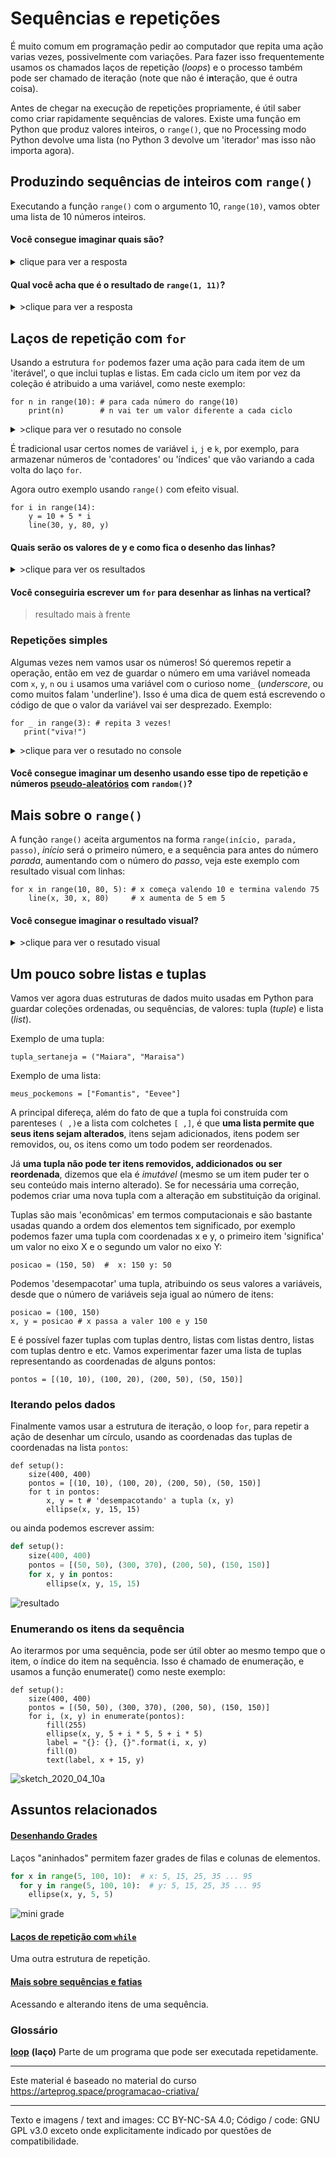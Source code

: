 # Sequências e repetições

É muito comum em programação pedir ao computador que repita uma ação varias vezes, possivelmente com variações. Para fazer isso frequentemente usamos os chamados laços de repetição (*loops*) e o processo também pode ser chamado de iteração (note que não é i**n**teração, que é outra coisa).

Antes de chegar na execução de repetições propriamente, é útil saber como criar rapidamente sequências de valores. Existe uma função em Python que produz valores inteiros, o `range()`, que no Processing modo Python devolve uma lista (no Python 3 devolve um 'iterador' mas isso não importa agora).

## Produzindo sequências de inteiros com `range()`

Executando a função `range()` com o argumento 10, `range(10)`, vamos obter uma lista de 10 números inteiros.

#### Você consegue imaginar quais são?
<details>
  <summary>clique para ver a resposta</summary>
  
`[0, 1, 2, 3, 4, 5, 6, 7, 8, 9]`
</details>

#### Qual você acha que é o resultado de `range(1, 11)`?
<details>
  <summary>>clique para ver a resposta</summary>
  
`[1, 2, 3, 4, 5, 6, 7, 8, 9, 10]`

Podemos usar `range(parada)` ou `range(inicio, parada)`, o número início está incluso, o número de parada não é incluso.
</details>


## Laços de repetição com `for`

Usando a estrutura `for` podemos fazer uma ação para cada item de um 'iterável', o que inclui tuplas e listas. Em cada ciclo um item por vez da coleção é atribuido a uma variável, como neste exemplo:

```pyde
for n in range(10): # para cada número do range(10) 
    print(n)        # n vai ter um valor diferente a cada ciclo
```
<details>
  <summary>>clique para ver o resutado no console</summary>

```
0
1
2
3
4
5
6
7
7
9
```
</details>

É tradicional usar certos nomes de variável `i`, `j` e `k`, por exemplo, para armazenar números de 'contadores' ou 'índices' que vão variando a cada volta do laço `for`.

Agora outro exemplo usando `range()` com efeito visual.
```pyde
for i in range(14):
    y = 10 + 5 * i
    line(30, y, 80, y)
```

#### Quais serão os valores de y e como fica o desenho das linhas?
<details>
  <summary>>clique para ver os resultados</summary>

![linhas paralelas](https://raw.githubusercontent.com/villares/material-aulas/master/Processing-Python/assets/lines.png)
```
i: 0   y: 10 # início
i: 1   y: 15 # 10 + 5 * 1
i: 2   y: 20
i: 3   y: 25
...
i: 13  y: 75 # final
```
</details>

#### Você conseguiria escrever um `for` para desenhar as linhas na vertical?

> resultado mais à frente

### Repetições simples

Algumas vezes nem vamos usar os números! Só queremos repetir a operação, então em vez de guardar o número em uma variável nomeada com `x`, `y`, `n` ou `i` usamos uma variável com o curioso nome`_` (*underscore*, ou como muitos falam 'underline'). Isso é uma dica de quem está escrevendo o código de que o valor da variável vai ser desprezado. Exemplo:

```pyde
for _ in range(3): # repita 3 vezes!
   print("viva!")
```   

<details>
  <summary>>clique para ver o resutado no console</summary>

```
viva!
viva!
viva!
```
</details>

#### Você consegue imaginar um desenho usando esse tipo de repetição e números [pseudo-aleatórios](https://github.com/villares/material-aulas/blob/master/Processing-Python/numeros-aleatorios_py.md) com `random()`?

## Mais sobre o `range()`

A função `range()` aceita argumentos na forma `range(início, parada, passo)`, *início* será o primeiro número, e a sequência para antes do número *parada*, aumentando com o número do *passo*, veja este exemplo com resultado visual com linhas:

```pyde
for x in range(10, 80, 5): # x começa valendo 10 e termina valendo 75
    line(x, 30, x, 80)     # x aumenta de 5 em 5
```

#### Você consegue imaginar o resultado visual?
<details>
  <summary>>clique para ver o resutado visual</summary>

![verticais](https://raw.githubusercontent.com/villares/material-aulas/master/Processing-Python/assets/mini-verticais.png)
</details>

## Um pouco sobre listas e tuplas

Vamos ver agora duas estruturas de dados muito usadas em Python para guardar coleções ordenadas, ou sequências, de valores: tupla (*tuple*) e lista (*list*).

Exemplo de uma tupla:

`tupla_sertaneja = ("Maiara", "Maraisa")`

Exemplo de uma lista:

`meus_pockemons = ["Fomantis", "Eevee"]`

A principal difereça, além do fato de que a tupla foi construída com parenteses `( ,)`e a lista com colchetes `[ ,]`, é que **uma lista permite que seus itens sejam alterados**, itens sejam adicionados, itens podem ser removidos, ou, os itens como um todo podem ser reordenados.

Já **uma tupla não pode ter itens removidos, addicionados ou ser reordenada**, dizemos que ela é *imutável* (mesmo se um item puder ter o seu conteúdo mais interno alterado). Se for necessária uma correção, podemos criar uma nova tupla com a alteração em substituição da original.

Tuplas são mais 'econômicas' em termos computacionais e são bastante usadas quando a ordem dos elementos tem significado, por exemplo podemos fazer uma tupla com coordenadas x e y, o primeiro item 'significa' um valor no eixo X e o segundo um valor no eixo Y:

```pyde
posicao = (150, 50)  #  x: 150 y: 50
```

Podemos 'desempacotar' uma tupla, atribuindo os seus valores a variáveis, desde que o número de variáveis seja igual ao número de itens:

```pyde
posicao = (100, 150) 
x, y = posicao # x passa a valer 100 e y 150
```

E é possível fazer tuplas com tuplas dentro, listas com listas dentro, listas com tuplas dentro e etc. Vamos experimentar fazer uma lista de tuplas representando as coordenadas de alguns pontos:

```pyde
pontos = [(10, 10), (100, 20), (200, 50), (50, 150)]
```

### Iterando pelos dados

Finalmente vamos usar a estrutura de iteração, o loop `for`, para repetir a ação de desenhar um círculo, usando as coordenadas das tuplas de coordenadas na lista `pontos`:

```pyde
def setup():
    size(400, 400)
    pontos = [(10, 10), (100, 20), (200, 50), (50, 150)]
    for t in pontos:
        x, y = t # 'desempacotando' a tupla (x, y)
        ellipse(x, y, 15, 15)
```

ou ainda podemos escrever assim:

```python
def setup():
    size(400, 400)
    pontos = [(50, 50), (300, 370), (200, 50), (150, 150)]
    for x, y in pontos:
        ellipse(x, y, 15, 15)
```

![resultado](https://i.imgur.com/TL0BBId.png)


### Enumerando os itens da sequência

Ao iterarmos por uma sequência, pode ser útil obter ao mesmo tempo que o item, o índice do item na sequência.
Isso é chamado de enumeração, e usamos a função enumerate() como neste exemplo:

```pyde
def setup():
    size(400, 400)
    pontos = [(50, 50), (300, 370), (200, 50), (150, 150)]
    for i, (x, y) in enumerate(pontos):
        fill(255)
        ellipse(x, y, 5 + i * 5, 5 + i * 5)
        label = "{}: {}, {}".format(i, x, y)
        fill(0)
        text(label, x + 15, y)
```
![sketch_2020_04_10a](https://abav.lugaralgum.com/sketch-a-day/2020/sketch_2020_04_10a/enumerate.png)

## Assuntos relacionados

#### [Desenhando Grades](https://github.com/villares/material-aulas/blob/master/Processing-Python/grades.md)

Laços "aninhados" permitem fazer grades de filas e colunas de elementos.

```python
for x in range(5, 100, 10):  # x: 5, 15, 25, 35 ... 95
  for y in range(5, 100, 10):  # y: 5, 15, 25, 35 ... 95
    ellipse(x, y, 5, 5) 
```
![mini grade](https://raw.githubusercontent.com/villares/material-aulas/master/Processing-Python/assets/mini-grid.png)

#### [Laços de repetição com `while`](https://github.com/villares/material-aulas/blob/master/Processing-Python/while.md) 

Uma outra estrutura de repetição.

#### [Mais sobre sequências e fatias](https://github.com/villares/material-aulas/blob/master/Processing-Python/mais_sequencias.md)

Acessando e alterando itens de uma sequência.

### Glossário

[**loop**](https://penseallen.github.io/PensePython2e/04-caso-interface.html#termo:loop) **(laço)** Parte de um programa que pode ser executada repetidamente.

---
Este material é baseado no material do curso https://arteprog.space/programacao-criativa/

---
Texto e imagens / text and images: CC BY-NC-SA 4.0; Código / code: GNU GPL v3.0 exceto onde explicitamente indicado por questões de compatibilidade.

